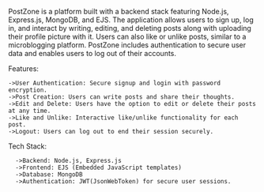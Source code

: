 PostZone is a platform built with a backend stack featuring Node.js, Express.js, MongoDB, and EJS. The application allows users to sign up, log in, and interact by writing, editing, and deleting posts along with uploading their profile picture with it. Users can also like or unlike posts, similar to a microblogging platform. PostZone includes authentication to secure user data and enables users to log out of their accounts.

Features:

    ->User Authentication: Secure signup and login with password encryption.
    ->Post Creation: Users can write posts and share their thoughts.
    ->Edit and Delete: Users have the option to edit or delete their posts at any time.
    ->Like and Unlike: Interactive like/unlike functionality for each post.
    ->Logout: Users can log out to end their session securely.

Tech Stack:

      ->Backend: Node.js, Express.js
      ->Frontend: EJS (Embedded JavaScript templates)
      ->Database: MongoDB
      ->Authentication: JWT(JsonWebToken) for secure user sessions.
